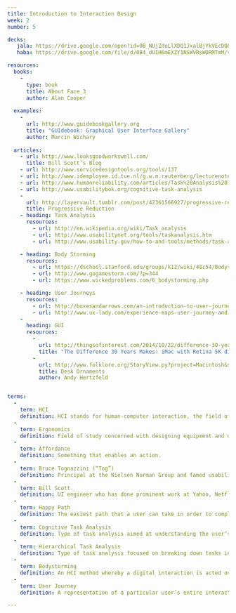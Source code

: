 ```yaml
---
title: Introduction to Interaction Design
week: 2
number: 5

decks:
   jala: https://drive.google.com/open?id=0B_NUjZdoLlXDQ1JxalBjYkVEcDQ&authuser=0
   haba: https://drive.google.com/file/d/0B4_dUIH6mEXZY1NSWVRsWDRMTmM/view?usp=sharing

resources:
  books:
    -
      type: book
      title: About Face 3
      author: Alan Cooper
  
  examples:
    -
      url: http://www.guidebookgallery.org
      title: "GUIdebook: Graphical User Interface Gallery"
      author: Marcin Wichary
  
  articles:
    - url: http://www.looksgoodworkswell.com/
      title: Bill Scott’s Blog
    - url: http://www.servicedesigntools.org/tools/137
    - url: http://www.idemployee.id.tue.nl/g.w.m.rauterberg/lecturenotes/UFTtask-analysis.pdf
    - url: http://www.humanreliability.com/articles/Task%20Analysis%20Techniques.pdf
    - url: http://www.usabilitybok.org/cognitive-task-analysis
    -
      url: http://layervault.tumblr.com/post/42361566927/progressive-reduction
      title: Progressive Reduction
    - heading: Task Analysis
      resources:
        - url: http://en.wikipedia.org/wiki/Task_analysis
        - url: http://www.usabilitynet.org/tools/taskanalysis.htm
        - url: http://www.usability.gov/how-to-and-tools/methods/task-analysis.html

    - heading: Body Storming
      resources:
        - url: https://dschool.stanford.edu/groups/k12/wiki/48c54/Bodystorming.html
        - url: http://www.gogamestorm.com/?p=344
        - url: https://www.wickedproblems.com/6_bodystorming.php

    - heading: User Journeys
      resources:
        - url: http://boxesandarrows.com/an-introduction-to-user-journeys/
        - url: http://www.ux-lady.com/experience-maps-user-journey-and-more-exp-map-layout
    -
      heading: GUI
      resources:
        -
          url: http://thingsofinterest.com/2014/10/22/difference-30-years-makes-imac-retina-5k-display-vs-original-macintosh/
          title: "The Difference 30 Years Makes: iMac with Retina 5K display vs. the Original Apple Macintosh"
        -
          url: http://www.folklore.org/StoryView.py?project=Macintosh&story=Desk_Ornaments.txt&sortOrder=Sort+by+Date&topic=Software+Design
          title: Desk Ornaments
          author: Andy Hertzfeld


terms:
  -
    term: HCI
    definition: HCI stands for human-computer interaction, the field of study that examines how humans interact with computers.
  -
    term: Ergonomics
    definition: Field of study concerned with designing equipment and devices that fit the human body and mind.
  -
    term: Affordance
    definition: Something that enables an action.
  -
    term: Bruce Tognazzini (“Tog”)
    definition: Principal at the Nielsen Norman Group and famed usability consultant, particularly well-known for his work in interaction design.
  -
    term: Bill Scott
    definition: UI engineer who has done prominent work at Yahoo, Netflix, and PayPal. Author of the book Designing Web Interfaces.
  -
    term: Happy Path
    definition: The easiest path that a user can take in order to complete a task.
  -
    term: Cognitive Task Analysis
    definition: Type of task analysis aimed at understanding the user’s cognition.
  -
    term: Hierarchical Task Analysis
    definition: Type of task analysis focused on breaking down tasks into subtasks to thoroughly understand the steps involved.
  -
    term: Bodystorming
    definition: An HCI method whereby a digital interaction is acted out physically.
  -
    term: User Journey
    definition: A representation of a particular user’s entire interaction with a company or product, typically over the course of a period of time.

---
```

